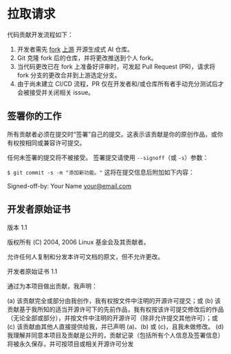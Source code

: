 # 拉取请求

代码贡献开发流程如下：

1. 开发者需先 [fork](https://docs.github.com/en/pull-requests/collaborating-with-pull-requests/working-with-forks/fork-a-repo) [上游](https://github.com/NVIDIA/GenerativeAIExamples/tree/main) 开源生成式 AI 仓库。
2. Git 克隆 fork 后的仓库，并将更改推送到个人 fork。
3. 当代码更改已在 fork 上准备好评审时，可发起 Pull Request (PR)，请求将 fork 分支的更改合并到上游选定分支。
4. 由于尚未建立 CI/CD 流程，PR 仅在开发者和/或仓库所有者手动充分测试后才会被接受并关闭相关 issue。

## 签署你的工作

所有贡献者必须在提交时“签署”自己的提交。这表示该贡献是你的原创作品，或你有权按相同或兼容许可提交。

任何未签署的提交将不被接受。
签署提交请使用 `--signoff`（或 `-s`）参数：

`$ git commit -s -m "添加新功能。"`
这将在提交信息后附加如下内容：

Signed-off-by: Your Name <your@email.com>

## 开发者原始证书

版本 1.1

版权所有 (C) 2004, 2006 Linux 基金会及其贡献者。

允许任何人复制和分发本许可文档的原文，但不允许更改。

开发者原始证书 1.1

通过为本项目做出贡献，我声明：

(a) 该贡献完全或部分由我创作，我有权按文件中注明的开源许可提交；或
(b) 该贡献基于我所知的适当开源许可下的先前作品，我有权按该许可提交修改后的作品（无论全部或部分），并按文件中注明的开源许可（除非允许提交其他许可）；或
(c) 该贡献由其他人直接提供给我，并已声明 (a)、(b) 或 (c)，且我未做修改。
(d) 我理解并同意本项目及贡献是公开的，贡献记录（包括所有个人信息及签署信息）将被永久保存，并可按项目或相关开源许可分发
